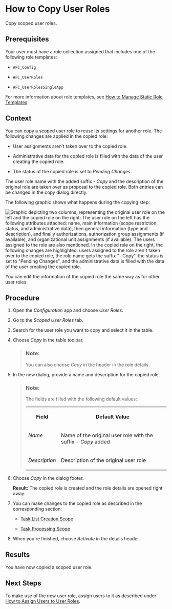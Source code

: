<!-- loioc16170b31fd5467ba96a764c71e89433 -->

# How to Copy User Roles

Copy scoped user roles.



<a name="loioc16170b31fd5467ba96a764c71e89433__prereq_zdr_xnq_x5b"/>

## Prerequisites

Your user must have a role collection assigned that includes one of the following role templates:

-   `AFC_Config`

-   `AFC_UserRoles`

-   `AFC_UserRolesSingleApp`


For more information about role templates, see [How to Manage Static Role Templates](how-to-manage-static-role-templates-0cca34d.md).



## Context

You can copy a scoped user role to reuse its settings for another role. The following changes are applied in the copied role:

-   User assignments aren't taken over to the copied role.

-   Administrative data for the copied role is filled with the data of the user creating the copied role.

-   The status of the copied role is set to *Pending Changes*.


The user role name with the added suffix *\- Copy* and the description of the original role are taken over as proposal to the copied role. Both entries can be changed in the copy dialog directly.

The following graphic shows what happens during the copying step:

![Graphic depicting two columns, representing the original user role on the left and the copied role on the right: The user role on the left has the following attributes attached: name, main information (scope restriction, status, and administrative data), then general information (type and description), and finally authorizations, authorization group assignments (if available), and organizational unit assignments (if available). The users assigned to the role are also mentioned. In the copied role on the right, the following changes are highlighted: users assigned to the role aren't taken over to the copied role, the role name gets the suffix "- Copy", the status is set to "Pending Changes", and the administrative data is filled with the data of the user creating the copied role.](images/Image_Copy_Scoped_User_Role_6ac16ad.png)

You can edit the information of the copied role the same way as for other user roles.



## Procedure

1.  Open the *Configuration* app and choose *User Roles*.

2.  Go to the *Scoped User Roles* tab.

3.  Search for the user role you want to copy and select it in the table.

4.  Choose *Copy* in the table toolbar.

    > ### Note:  
    > You can also choose *Copy* in the header in the role details.

5.  In the new dialog, provide a name and description for the copied role.

    > ### Note:  
    > The fields are filled with the following default values:
    > 
    > 
    > <table>
    > <tr>
    > <th valign="top">
    > 
    > Field
    > 
    > </th>
    > <th valign="top">
    > 
    > Default Value
    > 
    > </th>
    > </tr>
    > <tr>
    > <td valign="top">
    > 
    > *Name*
    > 
    > </td>
    > <td valign="top">
    > 
    > Name of the original user role with the suffix *\- Copy* added
    > 
    > </td>
    > </tr>
    > <tr>
    > <td valign="top">
    > 
    > *Description*
    > 
    > </td>
    > <td valign="top">
    > 
    > Description of the original user role
    > 
    > </td>
    > </tr>
    > </table>

6.  Choose *Copy* in the dialog footer.

    **Result:** The copied role is created and the role details are opened right away.

7.  You can make changes to the copied role as described in the corresponding section:

    -   [Task List Creation Scope](task-list-creation-scope-ba4100e.md)

    -   [Task Processing Scope](task-processing-scope-b4f8ec6.md)


8.  When you're finished, choose *Activate* in the details header.




<a name="loioc16170b31fd5467ba96a764c71e89433__result_gwj_r3s_x5b"/>

## Results

You have now copied a scoped user role.



<a name="loioc16170b31fd5467ba96a764c71e89433__postreq_bm4_s3s_x5b"/>

## Next Steps

To make use of the new user role, assign users to it as described under [How to Assign Users to User Roles](how-to-assign-users-to-user-roles-f703a5c.md).

